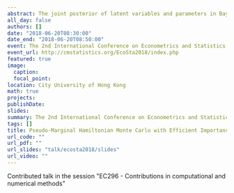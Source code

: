 ```yaml
---
abstract: The joint posterior of latent variables and parameters in Bayesian hierarchical models often has a strong nonlinear dependence structure, thus making it a challenging target for standard Markov-chain Monte-Carlo methods. Pseudo-marginal methods aim at effectively exploring such target distributions, by marginalizing the latent variables using Monte-Carlo integration and directly targeting the marginal posterior of the parameters. We follow this approach and propose a generic pseudo-marginal algorithm for efficiently simulating from the posterior of the parameters. It combines efficient importance sampling, for accurately marginalizing the latent variables, with the recently developed pseudo-marginal Hamiltonian Monte Carlo approach. We illustrate our algorithm in applications to dynamic state space models, where it shows a very high simulation efficiency even in challenging scenarios with complex dependence structures.
all_day: false
authors: []
date: "2018-06-20T08:30:00"
date_end: "2018-06-20T08:50:00"
event: The 2nd International Conference on Econometrics and Statistics (EcoSta 2018)
event_url: http://cmstatistics.org/EcoSta2018/index.php
featured: true
image:
  caption:
  focal_point:
location: City University of Hong Kong
math: true
projects:
publishDate:
slides: 
summary: The 2nd International Conference on Econometrics and Statistics (EcoSta 2018)
tags: []
title: Pseudo-Marginal Hamiltonian Monte Carlo with Efficient Importance Sampling
url_code: ""
url_pdf: ""
url_slides: "talk/ecosta2018/slides"
url_video: ""
---
```


Contributed talk in the session "EC296 - Contributions in computational and numerical methods"
